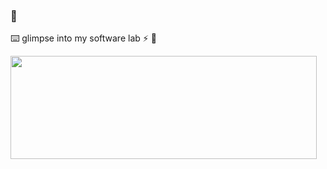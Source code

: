 ###  👋
⌨️ glimpse into my software lab ⚡ 🌱

<p>
  <img align="left" width="490" height="165" src="https://github-readme-stats.vercel.app/api?username=tchnorider&show_icons=true&hide_border=false&line_height=20&title_color=c039ed&icon_color=e32be0&show_owner=true"/>
